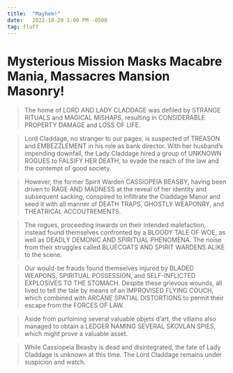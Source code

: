```yaml
---
title:  "Mayhem!"
date:   2022-10-20 1:00 PM -0500
tag: fluff
---
```

# Mysterious Mission Masks Macabre Mania, Massacres Mansion Masonry!

> The home of LORD AND LADY CLADDAGE was defiled by STRANGE RITUALS and MAGICAL MISHAPS, resulting in CONSIDERABLE PROPERTY DAMAGE and LOSS OF LIFE.

> Lord Claddage, no stranger to our pages, is suspected of TREASON and EMBEZZLEMENT in his role as bank director. With her husband’s impending downfall, the Lady Claddage hired a group of UNKNOWN ROGUES to FALSIFY HER DEATH, to evade the reach of the law and the contempt of good society.

> However, the former Spirit Warden CASSIOPEIA BEASBY, having been driven to RAGE AND MADNESS at the reveal of her identity and subsequent sacking, conspired to infiltrate the Claddage Manor and seed it with all manner of DEATH TRAPS, GHOSTLY WEAPONRY, and THEATRICAL ACCOUTREMENTS.

> The rogues, proceeding inwards on their intended malefaction, instead found themselves confronted by a BLOODY TALE OF WOE, as well as DEADLY DEMONIC AND SPIRITUAL PHENOMENA. The noise from their struggles called BLUECOATS AND SPIRIT WARDENS ALIKE to the scene.

> Our would-be frauds found themselves injured by BLADED WEAPONS, SPIRITUAL POSSESSION, and SELF-INFLICTED EXPLOSIVES TO THE STOMACH. Despite these grievous wounds, all lived to tell the tale by means of an IMPROVISED FLYING COUCH, which combined with ARCANE SPATIAL DISTORTIONS to permit their escape from the FORCES OF LAW.

> Aside from purloining several valuable objets d’art, the villains also managed to obtain a LEDGER NAMING SEVERAL SKOVLAN SPIES, which might prove a valuable asset.

> While Cassiopeia Beasby is dead and disintegrated, the fate of Lady Claddage is unknown at this time. The Lord Claddage remains under suspicion and watch. 
